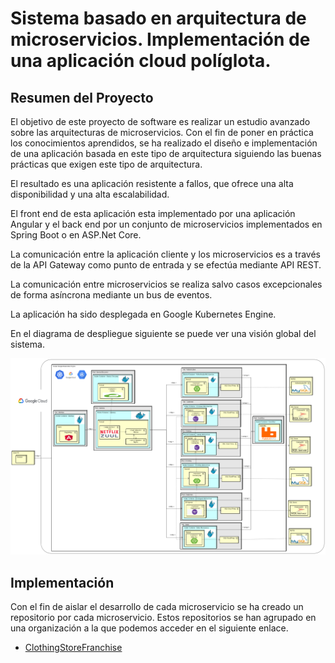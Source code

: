 # Sistema basado en arquitectura de microservicios. Implementación de una aplicación cloud políglota.

**Resumen del Proyecto**
----------------

El objetivo de este proyecto de software es realizar un estudio avanzado sobre las arquitecturas de microservicios. Con el fin de poner en práctica los conocimientos aprendidos, se ha realizado el diseño e implementación de una aplicación basada en este tipo de arquitectura siguiendo las buenas prácticas que exigen este tipo de arquitectura.

El resultado es una aplicación resistente a fallos, que ofrece una alta disponibilidad y una alta escalabilidad.

El front end de esta aplicación esta implementado por una aplicación Angular y el back end por un conjunto de microservicios implementados en Spring Boot o en ASP.Net Core. 

La comunicación entre la aplicación cliente y los microservicios es a través de la API Gateway como punto de entrada y se efectúa mediante API REST.

La comunicación entre microservicios se realiza salvo casos excepcionales de forma asíncrona mediante un bus de eventos.

La aplicación ha sido desplegada en Google Kubernetes Engine.

En el diagrama de despliegue siguiente se puede ver una visión global del sistema.

![deploy](https://github.com/JorgeAgui/ClothingStoreFranchise/blob/spanish/figures/deploy_kubernetes.png)

**Implementación**
----------------

Con el fin de aislar el desarrollo de cada microservicio se ha creado un repositorio por cada microservicio. Estos repositorios se han agrupado en una organización a la que podemos acceder en el siguiente enlace.

- [ClothingStoreFranchise](https://github.com/ClothingStoreFranchise)
